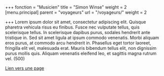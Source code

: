 +++
fonction = "Musicien"
title = "Simon Winse"
weight = 2
[menu.principal]
parent = "voyageurs"
url = "/voyageurs/"
weight = 2

+++
Lorem ipsum dolor sit amet, consectetur adipiscing elit. Quisque pharetra vehicula risus eu finibus. Fusce nec vulputate tellus, quis scelerisque tellus. In scelerisque dapibus purus, sodales hendrerit ante tristique in. Sed sit amet ligula at ipsum commodo venenatis. Morbi aliquam eros purus, at commodo arcu hendrerit in. Phasellus eget tortor laoreet, fringilla elit vel, malesuada erat. Mauris bibendum tellus elit, non dignissim purus mollis quis. Aliquam venenatis eleifend leo, et sagittis magna rutrum vel. (500)

[Lien vers une page](static/dl/blabla.pdf)

